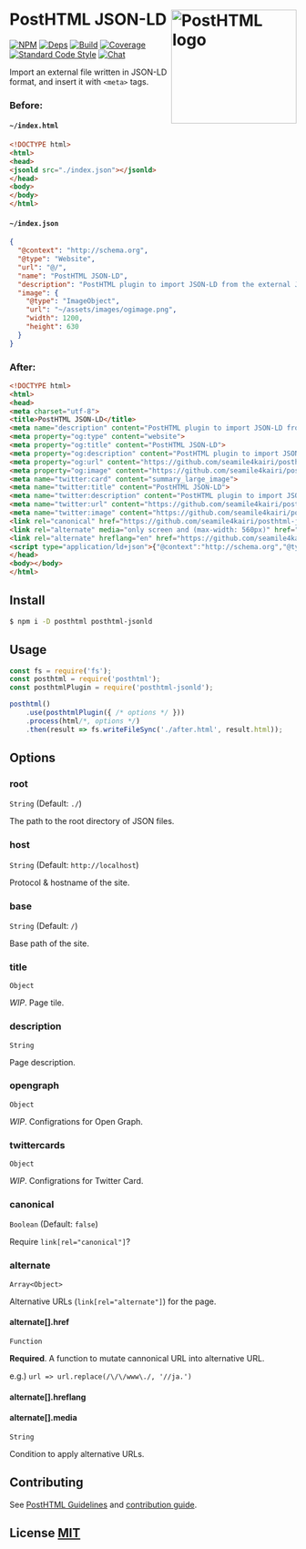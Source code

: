 # PostHTML JSON-LD <img align="right" width="220" height="200" title="PostHTML logo" src="http://posthtml.github.io/posthtml/logo.svg">

[![NPM][npm]][npm-url]
[![Deps][deps]][deps-url]
[![Build][build]][build-badge]
[![Coverage][cover]][cover-badge]
[![Standard Code Style][style]][style-url]
[![Chat][chat]][chat-badge]

Import an external file written in JSON-LD format, and insert it with ``<meta>`` tags.

### Before:

#### ``~/index.html``
``` html
<!DOCTYPE html>
<html>
<head>
<jsonld src="./index.json"></jsonld>
</head>
<body>
</body>
</html>
```

#### ``~/index.json``
```json
{
  "@context": "http://schema.org",
  "@type": "Website",
  "url": "@/",
  "name": "PostHTML JSON-LD",
  "description": "PostHTML plugin to import JSON-LD from the external JSON file",
  "image": {
    "@type": "ImageObject",
    "url": "~/assets/images/ogimage.png",
    "width": 1200,
    "height": 630
  }
}
```

### After:

``` html
<!DOCTYPE html>
<html>
<head>
<meta charset="utf-8">
<title>PostHTML JSON-LD</title>
<meta name="description" content="PostHTML plugin to import JSON-LD from the external JSON file">
<meta property="og:type" content="website">
<meta property="og:title" content="PostHTML JSON-LD">
<meta property="og:description" content="PostHTML plugin to import JSON-LD from the external JSON file">
<meta property="og:url" content="https://github.com/seamile4kairi/posthtml-jsonld">
<meta property="og:image" content="https://github.com/seamile4kairi/posthtml-jsonld/assets/images/ogimage.png">
<meta name="twitter:card" content="summary_large_image">
<meta name="twitter:title" content="PostHTML JSON-LD">
<meta name="twitter:description" content="PostHTML plugin to import JSON-LD from the external JSON file">
<meta name="twitter:url" content="https://github.com/seamile4kairi/posthtml-jsonld">
<meta name="twitter:image" content="https://github.com/seamile4kairi/posthtml-jsonld/assets/images/ogimage.png">
<link rel="canonical" href="https://github.com/seamile4kairi/posthtml-jsonld">
<link rel="alternate" media="only screen and (max-width: 560px)" href="https://github.com/seamile4kairi/posthtml-jsonld/sp/">
<link rel="alternate" hreflang="en" href="https://github.com/seamile4kairi/posthtml-jsonld/en/">
<script type="application/ld+json">{"@context":"http://schema.org","@type":"Website","url":"https://github.com/seamile4kairi/posthtml-jsonld","name":"PostHTML JSON-LD","description":"PostHTML plugin to import JSON-LD from the external JSON file","image":[{"@type":"ImageObject","url":"/seamile4kairi/posthtml-jsonld/assets/images/ogimage.png","width":1200,"height":630}]}</script>
</head>
<body></body>
</html>
```


## Install

```bash
$ npm i -D posthtml posthtml-jsonld
```


## Usage

``` js
const fs = require('fs');
const posthtml = require('posthtml');
const posthtmlPlugin = require('posthtml-jsonld');

posthtml()
    .use(posthtmlPlugin({ /* options */ }))
    .process(html/*, options */)
    .then(result => fs.writeFileSync('./after.html', result.html));
```

## Options

### root

``String`` (Default: ``./``)

The path to the root directory of JSON files.

### host

``String`` (Default: ``http://localhost``)

Protocol & hostname of the site.

### base

``String`` (Default: ``/``)

Base path of the site.

### title

``Object``

*WIP*. Page tile.

### description

``String``

Page description.

### opengraph

``Object``

*WIP*. Configrations for Open Graph.

### twittercards

``Object``

*WIP*. Configrations for Twitter Card.

### canonical

``Boolean`` (Default: ``false``)

Require ``link[rel="canonical"]``?

### alternate

``Array<Object>``

Alternative URLs (``link[rel="alternate"]``) for the page.

#### alternate[].href
``Function``

**Required**. A function to mutate cannonical URL into alternative URL.

e.g.) ``url => url.replace(/\/\/www\./, '//ja.')``

#### alternate[].hreflang
#### alternate[].media
``String``

Condition to apply alternative URLs.


## Contributing

See [PostHTML Guidelines](https://github.com/posthtml/posthtml/tree/master/docs) and [contribution guide](CONTRIBUTING.md).


## License [MIT](LICENSE)


<!-- Links -->

[npm]: https://img.shields.io/npm/v/posthtml-jsonld.svg
[npm-url]: https://npmjs.com/package/posthtml-jsonld

[deps]: https://david-dm.org/seamile4kairi/posthtml-jsonld.svg
[deps-url]: https://david-dm.org/seamile4kairi/posthtml-jsonld

[style]: https://img.shields.io/badge/code%20style-standard-yellow.svg
[style-url]: http://standardjs.com/

[build]: https://travis-ci.org/seamile4kairi/posthtml-jsonld.svg?branch=master
[build-badge]: https://travis-ci.org/seamile4kairi/posthtml-jsonld?branch=master

[cover]: https://coveralls.io/repos/seamile4kairi/posthtml-jsonld/badge.svg?branch=master
[cover-badge]: https://coveralls.io/r/seamile4kairi/posthtml-jsonld?branch=master


[chat]: https://badges.gitter.im/seamile4kairi/posthtml-jsonld.svg
[chat-badge]: https://gitter.im/seamile4kairi/posthtml-jsonld?utm_source=badge&utm_medium=badge&utm_campaign=pr-badge&utm_content=badge"
